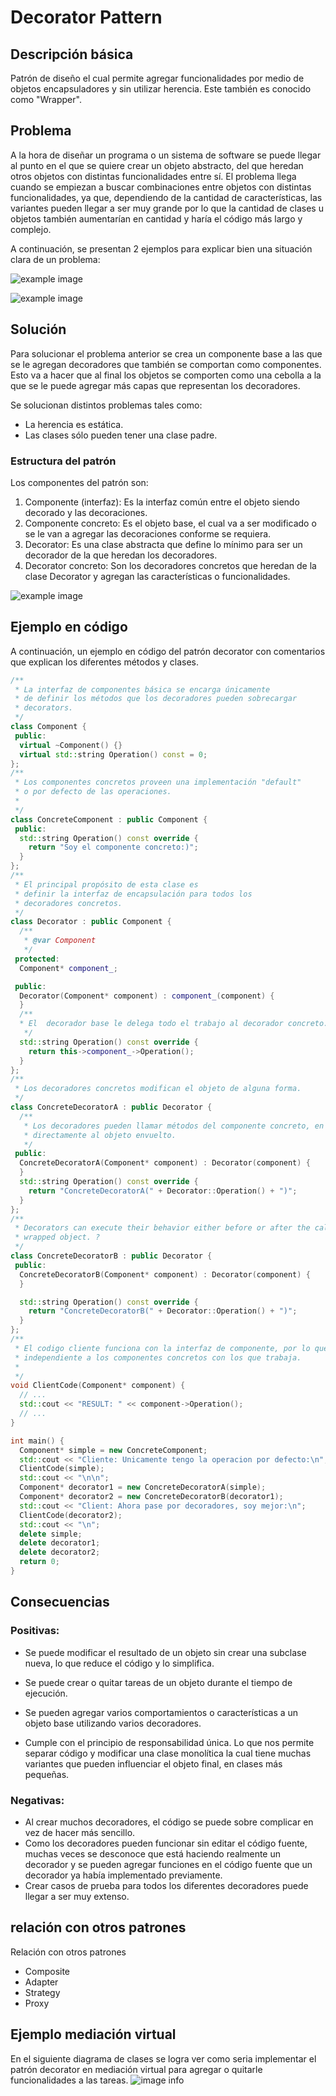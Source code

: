 # Decorator Pattern

## Descripción básica

Patrón de diseño el cual permite agregar funcionalidades por medio de objetos encapsuladores y sin utilizar herencia. Este también es conocido como "Wrapper".

## Problema 

A la hora de diseñar un programa o un sistema de software se puede llegar al punto en el que se quiere crear un objeto abstracto, del que heredan otros objetos con distintas funcionalidades entre sí. El problema llega cuando se empiezan a buscar combinaciones entre objetos con distintas funcionalidades, ya que, dependiendo de la cantidad de características, las variantes pueden llegar a ser muy grande por lo que la cantidad de clases u objetos también aumentarían en cantidad y haría el código más largo y complejo.

A continuación, se presentan 2 ejemplos para explicar bien una situación clara de un problema:

![example image](img/Imagen1.png)

![example image](img/Imagen2.png)

## Solución

Para solucionar el problema anterior se crea un componente base a las que se le agregan decoradores que también se comportan como componentes. Esto va a hacer que al final los objetos se comporten como una cebolla a la que se le puede agregar más capas que representan los decoradores.

Se solucionan distintos problemas tales como:
- La herencia es estática.
- Las clases sólo pueden tener una clase padre.

### Estructura del patrón

Los componentes del patrón son:

1. Componente (interfaz): Es la interfaz común entre el objeto siendo decorado y las decoraciones.
2. Componente concreto: Es el objeto base, el cual va a ser modificado o se le van a agregar las decoraciones conforme se requiera.
3. Decorator: Es una clase abstracta que define lo mínimo para ser un decorador de la que heredan los decoradores.
4. Decorator concreto: Son los decoradores concretos que heredan de la clase Decorator y agregan las características o funcionalidades.

![example image](img/Imagen3.png)

## Ejemplo en código

A continuación, un ejemplo en código del patrón decorator con comentarios que explican los diferentes métodos y clases. 

```c++
/**
 * La interfaz de componentes básica se encarga únicamente 
 * de definir los métodos que los decoradores pueden sobrecargar
 * decorators.
 */
class Component {
 public:
  virtual ~Component() {}
  virtual std::string Operation() const = 0;
};
/**
 * Los componentes concretos proveen una implementación "default" 
 * o por defecto de las operaciones.
 * 
 */
class ConcreteComponent : public Component {
 public:
  std::string Operation() const override {
    return "Soy el componente concreto:)";
  }
};
/**
 * El principal propósito de esta clase es 
 * definir la interfaz de encapsulación para todos los
 * decoradores concretos.
 */
class Decorator : public Component {
  /**
   * @var Component
   */
 protected:
  Component* component_;

 public:
  Decorator(Component* component) : component_(component) {
  }
  /**
  * El  decorador base le delega todo el trabajo al decorador concreto.
   */
  std::string Operation() const override {
    return this->component_->Operation();
  }
};
/**
 * Los decoradores concretos modifican el objeto de alguna forma.
 */
class ConcreteDecoratorA : public Decorator {
  /**
   * Los decoradores pueden llamar métodos del componente concreto, en vez de llamar
   * directamente al objeto envuelto.
   */
 public:
  ConcreteDecoratorA(Component* component) : Decorator(component) {
  }
  std::string Operation() const override {
    return "ConcreteDecoratorA(" + Decorator::Operation() + ")";
  }
};
/**
 * Decorators can execute their behavior either before or after the call to a
 * wrapped object. ?
 */
class ConcreteDecoratorB : public Decorator {
 public:
  ConcreteDecoratorB(Component* component) : Decorator(component) {
  }

  std::string Operation() const override {
    return "ConcreteDecoratorB(" + Decorator::Operation() + ")";
  }
};
/**
 * El codigo cliente funciona con la interfaz de componente, por lo que puede mantenerse
 * independiente a los componentes concretos con los que trabaja.
 * 
 */
void ClientCode(Component* component) {
  // ...
  std::cout << "RESULT: " << component->Operation();
  // ...
}

int main() {
  Component* simple = new ConcreteComponent;
  std::cout << "Cliente: Unicamente tengo la operacion por defecto:\n";
  ClientCode(simple);
  std::cout << "\n\n";
  Component* decorator1 = new ConcreteDecoratorA(simple);
  Component* decorator2 = new ConcreteDecoratorB(decorator1);
  std::cout << "Client: Ahora pase por decoradores, soy mejor:\n";
  ClientCode(decorator2);
  std::cout << "\n";
  delete simple;
  delete decorator1;
  delete decorator2;
  return 0;
}
```



## Consecuencias
### Positivas:

+ Se puede modificar el resultado de un objeto sin crear una subclase nueva, lo que reduce el código y lo simplifica. 

+ Se puede crear o quitar tareas de un objeto durante el tiempo de ejecución. 

+ Se pueden agregar varios comportamientos o características a un objeto base utilizando varios decoradores.

+ Cumple con el principio de responsabilidad única. Lo que nos permite separar código y modificar una clase monolítica la cual tiene muchas variantes que pueden influenciar el objeto final, en clases más pequeñas.

### Negativas:

+ Al crear muchos decoradores, el código se puede sobre complicar en vez de hacer más sencillo.
+ Como los decoradores pueden funcionar sin editar el código fuente, muchas veces se desconoce que está haciendo realmente un decorador y se pueden agregar funciones en el código fuente que un decorador ya había implementado previamente.
+ Crear casos de prueba para todos los diferentes decoradores puede llegar a ser muy extenso.

## relación con otros patrones

Relación con otros patrones

+ Composite
+ Adapter
+ Strategy
+ Proxy

## Ejemplo mediación virtual

En el siguiente diagrama de clases se logra ver como seria implementar el patrón decorator en mediación virtual para agregar o quitarle funcionalidades a las tareas.
![image info](img/EjemploMediacionVIrtual.png)
